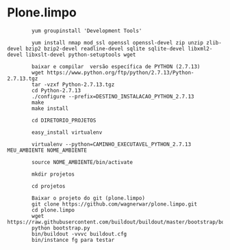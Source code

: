 # Plone.limpo

			yum groupinstall 'Development Tools'
	
			yum install nmap mod_ssl openssl openssl-devel zip unzip zlib-devel bzip2 bzip2-devel readline-devel sqlite sqlite-devel libxml2-devel libxslt-devel python-setuptools wget
			
			baixar e compilar  versão específica de PYTHON (2.7.13)
			wget https://www.python.org/ftp/python/2.7.13/Python-2.7.13.tgz
			tar -vzxf Python-2.7.13.tgz
			cd Python-2.7.13
			./configure --prefix=DESTINO_INSTALACAO_PYTHON_2.7.13
			make
			make install
			
			cd DIRETORIO_PROJETOS

			easy_install virtualenv

			virtualenv --python=CAMINHO_EXECUTAVEL_PYTHON_2.7.13 MEU_AMBIENTE NOME_AMBIENTE

			source NOME_AMBIENTE/bin/activate

			mkdir projetos

			cd projetos

			Baixar o projeto do git (plone.limpo)
			git clone https://github.com/wagnerwar/plone.limpo.git
			cd plone.limpo
			wget https://raw.githubusercontent.com/buildout/buildout/master/bootstrap/bootstrap.py
			python bootstrap.py
			bin/buildout -vvvc buildout.cfg
			bin/instance fg para testar

